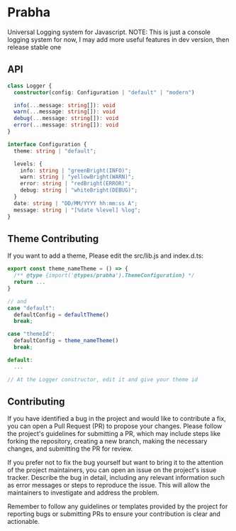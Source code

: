# Prabha

Universal Logging system for Javascript.
NOTE: This is just a console logging system for now, I may add more useful features in dev version, then release stable one

## API
```ts
class Logger {
  constructor(config: Configuration | "default" | "modern")

  info(...message: string[]): void
  warn(...message: string[]): void
  debug(...message: string[]): void
  error(...message: string[]): void
}

interface Configuration {
  theme: string | "default";

  levels: {
    info: string | "greenBright(INFO)";
    warn: string | "yellowBright(WARN)";
    error: string | "redBright(ERROR)";
    debug: string | "whiteBright(DEBUG)";
  }
  date: string | "DD/MM/YYYY hh:mm:ss A";
  message: string | "[%date %level] %log";
}
```

## Theme Contributing
If you want to add a theme, Please edit the src/lib.js and index.d.ts:
```js
export const theme_nameTheme = () => {
  /** @type {import('@types/prabha').ThemeConfiguration} */
  return ...
}

// and
case "default":
  defaultConfig = defaultTheme()
  break;

case "themeId":
  defaultConfig = theme_nameTheme()
  break;

default:
  ...

// At the Logger constructor, edit it and give your theme id
```

## Contributing
If you have identified a bug in the project and would like to contribute a fix, you can open a Pull Request (PR) to propose your changes. Please follow the project's guidelines for submitting a PR, which may include steps like forking the repository, creating a new branch, making the necessary changes, and submitting the PR for review.

If you prefer not to fix the bug yourself but want to bring it to the attention of the project maintainers, you can open an issue on the project's issue tracker. Describe the bug in detail, including any relevant information such as error messages or steps to reproduce the issue. This will allow the maintainers to investigate and address the problem.

Remember to follow any guidelines or templates provided by the project for reporting bugs or submitting PRs to ensure your contribution is clear and actionable.
